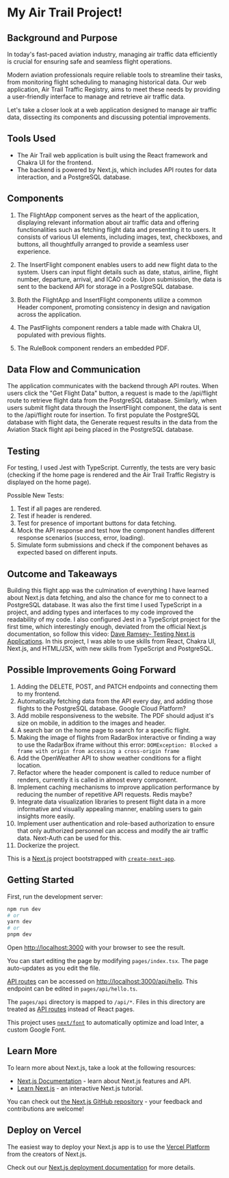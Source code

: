 # My Air Trail Project!

## Background and Purpose
In today's fast-paced aviation industry, managing air traffic data efficiently is crucial for ensuring safe and seamless flight operations. 

Modern aviation professionals require reliable tools to streamline their tasks, from monitoring flight scheduling to managing historical data. Our web application, Air Trail Traffic Registry, aims to meet these needs by providing a user-friendly interface to manage and retrieve air traffic data.

Let's take a closer look at a web application designed to manage air traffic data, dissecting its components and discussing potential improvements.

## Tools Used
- The Air Trail web application is built using the React framework and Chakra UI for the frontend.
- The backend is powered by Next.js, which includes API routes for data interaction, and a PostgreSQL database.

## Components
1. The FlightApp component serves as the heart of the application, displaying relevant information about air traffic data and offering functionalities such as fetching flight data and presenting it to users. It consists of various UI elements, including images, text, checkboxes, and buttons, all thoughtfully arranged to provide a seamless user experience.

2. The InsertFlight component enables users to add new flight data to the system. Users can input flight details such as date, status, airline, flight number, departure, arrival, and ICAO code. Upon submission, the data is sent to the backend API for storage in a PostgreSQL database.

3. Both the FlightApp and InsertFlight components utilize a common Header component, promoting consistency in design and navigation across the application.

4. The PastFlights component renders a table made with Chakra UI, populated with previous flights.

5. The RuleBook component renders an embedded PDF.

## Data Flow and Communication

The application communicates with the backend through API routes. When users click the "Get Flight Data" button, a request is made to the /api/flight route to retrieve flight data from the PostgreSQL database. Similarly, when users submit flight data through the InsertFlight component, the data is sent to the /api/flight route for insertion. To first populate the PostgreSQL database with flight data, the Generate request results in the data from the Aviation Stack flight api being placed in the PostgreSQL database.

## Testing
For testing, I used Jest with TypeScript. Currently, the tests are very basic (checking if the home page is rendered and the Air Trail Traffic Registry is displayed on the home page).

Possible New Tests:
1. Test if all pages are rendered.
2. Test if header is rendered.
3. Test for presence of important buttons for data fetching.
4. Mock the API response and test how the component handles different response scenarios (success, error, loading).
5. Simulate form submissions and check if the component behaves as expected based on different inputs.

## Outcome and Takeaways
Building this flight app was the culmination of everything I have learned about Next.js data fetching, and also the chance for me to connect to a PostgreSQL database. It was also the first time I used TypeScript in a project, and adding types and interfaces to my code improved the readability of my code. I also configured Jest in a TypeScript project for the first time, which interestingly enough, deviated from the official Next.js documentation, so follow this video: [Dave Ramsey- Testing Next.js Applications](https://www.youtube.com/watch?v=AS79oJ3Fcf0). In this project, I was able to use skills from React, Chakra UI, Next.js, and HTML/JSX, with new skills from TypeScript and PostgreSQL. 

## Possible Improvements Going Forward
1. Adding the DELETE, POST, and PATCH endpoints and connecting them to my frontend.
2. Automatically fetching data from the API every day, and adding those flights to the PostgreSQL database. Google Cloud Platform?
3. Add mobile responsiveness to the website. The PDF should adjust it's size on mobile, in addition to the images and header.
4. A search bar on the home page to search for a specific flight.
5. Making the image of flights from RadarBox interactive or finding a way to use the RadarBox iframe without this error: ```DOMException: Blocked a frame with origin from accessing a cross-origin frame```
6. Add the OpenWeather API to show weather conditions for a flight location.
7. Refactor where the header component is called to reduce number of renders, currently it is called in almost every component.
8. Implement caching mechanisms to improve application performance by reducing the number of repetitive API requests. Redis maybe?
9. Integrate data visualization libraries to present flight data in a more informative and visually appealing manner, enabling users to gain insights more easily. 
10. Implement user authentication and role-based authorization to ensure that only authorized personnel can access and modify the air traffic data. Next-Auth can be used for this.
11. Dockerize the project.


This is a [Next.js](https://nextjs.org/) project bootstrapped with [`create-next-app`](https://github.com/vercel/next.js/tree/canary/packages/create-next-app).

## Getting Started

First, run the development server:

```bash
npm run dev
# or
yarn dev
# or
pnpm dev
```

Open [http://localhost:3000](http://localhost:3000) with your browser to see the result.

You can start editing the page by modifying `pages/index.tsx`. The page auto-updates as you edit the file.

[API routes](https://nextjs.org/docs/api-routes/introduction) can be accessed on [http://localhost:3000/api/hello](http://localhost:3000/api/hello). This endpoint can be edited in `pages/api/hello.ts`.

The `pages/api` directory is mapped to `/api/*`. Files in this directory are treated as [API routes](https://nextjs.org/docs/api-routes/introduction) instead of React pages.

This project uses [`next/font`](https://nextjs.org/docs/basic-features/font-optimization) to automatically optimize and load Inter, a custom Google Font.

## Learn More

To learn more about Next.js, take a look at the following resources:

- [Next.js Documentation](https://nextjs.org/docs) - learn about Next.js features and API.
- [Learn Next.js](https://nextjs.org/learn) - an interactive Next.js tutorial.

You can check out [the Next.js GitHub repository](https://github.com/vercel/next.js/) - your feedback and contributions are welcome!

## Deploy on Vercel

The easiest way to deploy your Next.js app is to use the [Vercel Platform](https://vercel.com/new?utm_medium=default-template&filter=next.js&utm_source=create-next-app&utm_campaign=create-next-app-readme) from the creators of Next.js.

Check out our [Next.js deployment documentation](https://nextjs.org/docs/deployment) for more details.
